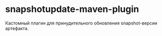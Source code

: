 # snapshotupdate-maven-plugin

Кастомный плагин для принудительного обновления snapshot-версии артефакта.
